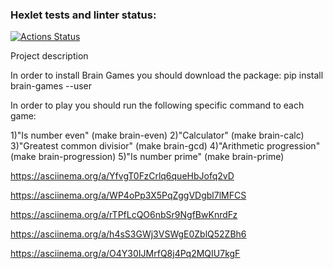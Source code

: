 ### Hexlet tests and linter status:
[![Actions Status](https://github.com/road5todream/python-project-lvl1/workflows/hexlet-check/badge.svg)](https://github.com/road5todream/python-project-lvl1/actions)

Project description

In order to install Brain Games you should download the package: pip install brain-games --user

In order to play you should run the following specific command to each game:

1)"Is number even" (make brain-even)
2)"Calculator" (make brain-calc)
3)"Greatest common divisior" (make brain-gcd)
4)"Arithmetic progression" (make brain-progression)
5)"Is number prime" (make brain-prime)

https://asciinema.org/a/YfvgT0FzCrlq6queHbJofq2vD

https://asciinema.org/a/WP4oPp3X5PqZggVDgbl7lMFCS

https://asciinema.org/a/rTPfLcQO6nbSr9NgfBwKnrdFz

https://asciinema.org/a/h4sS3GWj3VSWgE0ZblQ52ZBh6

https://asciinema.org/a/O4Y30IJMrfQ8j4Pq2MQIU7kgF
